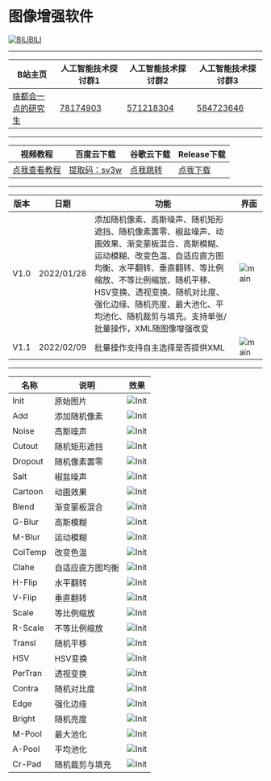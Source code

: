 图像增强软件
===========================

[![BILIBILI](https://github.com/Fafa-DL/Lhy_Machine_Learning/blob/main/Mine.png)](https://space.bilibili.com/46880349)

****
	
|B站主页|人工智能技术探讨群1|人工智能技术探讨群2|人工智能技术探讨群3|
|---|---|---|---|
|[啥都会一点的研究生](https://space.bilibili.com/46880349)|[78174903](https://jq.qq.com/?_wv=1027&k=lY5KVICA)|[571218304](https://jq.qq.com/?_wv=1027&k=ZCDCT3xV)|[584723646](https://jq.qq.com/?_wv=1027&k=bakez5Yz)|

****

|视频教程|百度云下载|谷歌云下载|Release下载|
|---|---|---|---|
|[点我查看教程](https://www.bilibili.com/video/BV1kR4y1T766/)|[提取码：sv3w](https://pan.baidu.com/s/1hkDRba4pLvKqUKX8OOXdLg)|[点我跳转](https://drive.google.com/file/d/1Hgk-hXwEsq7qltgQPNROwaB8UfE_KAeD/view?usp=sharing)|[点我下载](https://github.com/Fafa-DL/Image-Augmentation/releases/download/V1.1/ImgAug.exe)

****

|版本|日期|功能|界面|
|---|---|---|---|
|V1.0|2022/01/28|添加随机像素、高斯噪声、随机矩形遮挡、随机像素置零、椒盐噪声、动画效果、渐变蒙板混合、高斯模糊、运动模糊、改变色温、自适应直方图均衡、水平翻转、垂直翻转、等比例缩放、不等比例缩放、随机平移、HSV变换、透视变换、随机对比度、强化边缘、随机亮度、最大池化、平均池化、随机裁剪与填充。支持单张/批量操作，XML随图像增强改变|![main](https://raw.githubusercontent.com/Fafa-DL/readme-data/main/imgaug/main.png)|
|V1.1|2022/02/09|批量操作支持自主选择是否提供XML|![main](https://raw.githubusercontent.com/Fafa-DL/readme-data/main/imgaug/main_1.1.png)|

****

|名称|说明|效果|
|---|---|---|
|Init|原始图片|![Init](https://raw.githubusercontent.com/Fafa-DL/readme-data/main/imgaug/Init.png)|
|Add|添加随机像素|![Init](https://raw.githubusercontent.com/Fafa-DL/readme-data/main/imgaug/01Add.png)|
|Noise|高斯噪声|![Init](https://raw.githubusercontent.com/Fafa-DL/readme-data/main/imgaug/02Noise.png)|
|Cutout|随机矩形遮挡|![Init](https://raw.githubusercontent.com/Fafa-DL/readme-data/main/imgaug/03Cutout.png)|
|Dropout|随机像素置零|![Init](https://raw.githubusercontent.com/Fafa-DL/readme-data/main/imgaug/04Dropout.png)|
|Salt|椒盐噪声|![Init](https://raw.githubusercontent.com/Fafa-DL/readme-data/main/imgaug/05Salt.png)|
|Cartoon|动画效果|![Init](https://raw.githubusercontent.com/Fafa-DL/readme-data/main/imgaug/06Cartoon.png)|
|Blend|渐变蒙板混合|![Init](https://raw.githubusercontent.com/Fafa-DL/readme-data/main/imgaug/07Blend.png)|
|G-Blur|高斯模糊|![Init](https://raw.githubusercontent.com/Fafa-DL/readme-data/main/imgaug/08G-Blur.png)|
|M-Blur|运动模糊|![Init](https://raw.githubusercontent.com/Fafa-DL/readme-data/main/imgaug/09M-Blur.png)|
|ColTemp|改变色温|![Init](https://raw.githubusercontent.com/Fafa-DL/readme-data/main/imgaug/10ColTemp.png)|
|Clahe|自适应直方图均衡|![Init](https://raw.githubusercontent.com/Fafa-DL/readme-data/main/imgaug/11Clahe.png)|
|H-Flip|水平翻转|![Init](https://raw.githubusercontent.com/Fafa-DL/readme-data/main/imgaug/12H-Flip.png)|
|V-Flip|垂直翻转|![Init](https://raw.githubusercontent.com/Fafa-DL/readme-data/main/imgaug/13V-Flip.png)|
|Scale|等比例缩放|![Init](https://raw.githubusercontent.com/Fafa-DL/readme-data/main/imgaug/14Scale.png)|
|R-Scale|不等比例缩放|![Init](https://raw.githubusercontent.com/Fafa-DL/readme-data/main/imgaug/15R-Scale.png)|
|Transl|随机平移|![Init](https://raw.githubusercontent.com/Fafa-DL/readme-data/main/imgaug/16Transl.png)|
|HSV|HSV变换|![Init](https://raw.githubusercontent.com/Fafa-DL/readme-data/main/imgaug/17Rotate.png)|
|PerTran|透视变换|![Init](https://raw.githubusercontent.com/Fafa-DL/readme-data/main/imgaug/18PerTran.png)|
|Contra|随机对比度|![Init](https://raw.githubusercontent.com/Fafa-DL/readme-data/main/imgaug/19Contra.png)|
|Edge|强化边缘|![Init](https://raw.githubusercontent.com/Fafa-DL/readme-data/main/imgaug/20Edge.png)|
|Bright|随机亮度|![Init](https://raw.githubusercontent.com/Fafa-DL/readme-data/main/imgaug/21Bright.png)|
|M-Pool|最大池化|![Init](https://raw.githubusercontent.com/Fafa-DL/readme-data/main/imgaug/22M-Pool.png)|
|A-Pool|平均池化|![Init](https://raw.githubusercontent.com/Fafa-DL/readme-data/main/imgaug/23A-Pool.png)|
|Cr-Pad|随机裁剪与填充|![Init](https://raw.githubusercontent.com/Fafa-DL/readme-data/main/imgaug/24Cr-Pad.png)|